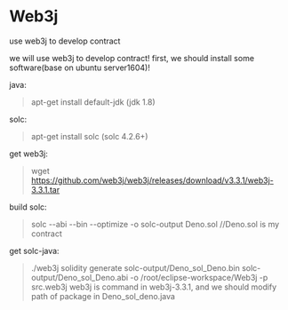 # Web3j
 use web3j to develop contract

we will use web3j to develop contract!
first, we should install some software(base on ubuntu server1604)!

java:
> apt-get install default-jdk (jdk 1.8)

solc:
> apt-get install solc (solc 4.2.6+)

get web3j:
> wget  https://github.com/web3j/web3j/releases/download/v3.3.1/web3j-3.3.1.tar

build solc:
> solc --abi --bin --optimize -o solc-output Deno.sol //Deno.sol is my contract

get solc-java:
> ./web3j solidity generate solc-output/Deno_sol_Deno.bin solc-output/Deno_sol_Deno.abi -o /root/eclipse-workspace/Web3j -p src.web3j
web3j is command in web3j-3.3.1, and we should modify path of package in Deno_sol_deno.java
